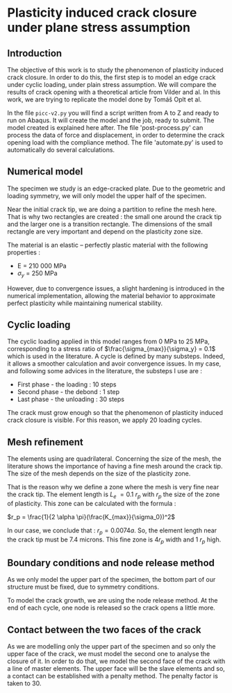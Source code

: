 # Plasticity induced crack closure under plane stress assumption

## Introduction

The objective of this work is to study the phenomenon of plasticity induced crack closure. In order to do this, the first step is to model an edge crack under cyclic loading, under plain stress assumption. We will compare the results of crack opening with a theoretical article from Vilder and al. In this work, we are trying to replicate the model done by Tomáš Oplt et al.

In the file `picc-v2.py` you will find a script written from A to Z and ready to run on Abaqus. It will create the model and the job, ready to submit. The model created is explained here after.
The file 'post-process.py' can process the data of force and displacement, in order to determine the crack opening load with the compliance method.
The file 'automate.py' is used to automatically do several calculations.

## Numerical model

The specimen we study is an edge-cracked plate. Due to the geometric and loading symmetry, we will only model the upper half of the specimen.

Near the initial crack tip, we are doing a partition to refine the mesh here. That is why two rectangles are created : the small one around the crack tip and the larger one is a transition rectangle. The dimensions of the small rectangle are very important and depend on the plasticity zone size.

The material is an elastic – perfectly plastic material with the following properties : 

- E = 210 000 MPa 
- $\sigma_y$ = 250 MPa

However, due to convergence issues, a slight hardening is introduced in the numerical implementation, allowing the material behavior to approximate perfect plasticity while maintaining numerical stability.


## Cyclic loading

The cyclic loading applied in this model ranges from 0 MPa to 25 MPa, corresponding to a stress ratio of $\frac{\sigma_{max}}{\sigma_y} = 0.1$ which is used in the literature. A cycle is defined by many substeps. Indeed, it allows a smoother calculation and avoir convergence issues. In my case, and following some advices in the literature, the substeps I use are : 

- First phase - the loading : 10 steps 
- Second phase - the debond : 1 step
- Last phase - the unloading : 30 steps

The crack must grow enough so that the phenomenon of plasticity induced crack closure is visible. For this reason, we apply 20 loading cycles.


## Mesh refinement


The elements using are quadrilateral. Concerning the size of the mesh, the literature shows the importance of having a fine mesh around the crack tip. The size of the mesh depends on the size of the plasticity zone. 

That is the reason why we define a zone where the mesh is very fine near the crack tip. The element length is $L_e$ $= 0.1$ $r_p$ with $r_p$ the size of the zone of plasticity. This zone can be calculated with the formula : 

$r_p = \frac{1}{2 \alpha \pi}(\frac{K_{max}}{\sigma_0})^2$

In our case, we conclude that : $r_p = 0.0074 a$. So, the element length near the crack tip must be 7.4 microns. This fine zone is $4 r_p$ width and 1 $r_p$ high. 


## Boundary conditions and node release method

As we only model the upper part of the specimen, the bottom part of our structure must be fixed, due to symmetry conditions.

To model the crack growth, we are using the node release method. At the end of each cycle, one node is released so the crack opens a little more. 


## Contact between the two faces of the crack

As we are modelling only the upper part of the specimen and so only the upper face of the crack, we must model the second one to analyse the closure of it. In order to do that, we model the second face of the crack with a line of master elements. The upper face will be the slave elements and so, a contact can be established with a penalty method. The penalty factor is taken to 30.




